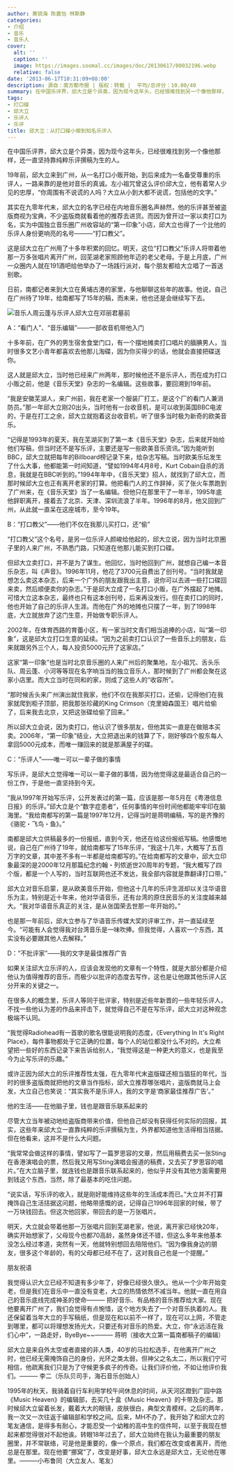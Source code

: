 ```yaml
---
author: 黄锐海 陈嘉怡 林斯静
categories:
- 介绍
- 音乐
- 音乐人
cover:
  alt: ''
  caption: ''
  image: https://images.soomal.cc/images/doc/20130617/00032196.webp
  relative: false
date: '2013-06-17T10:31:09+08:00'
description: 源自：南方都市报 | 版权：转载 |  平均/总评分：10.00/40
summary: 在中国乐评界，邱大立是个异类，因为现今这年头，已经很难找到另一个像他那样，还一直坚持靠纯粹乐评撰稿为生的人。19年前，邱大立来到广州，从一名打口小贩开始，到后来成为一名备受尊重的乐评人，一路来靠的是他对音乐的真诚。左小祖咒曾这么评价邱大立，他有着常人少见的忠厚，“你周围有不说谎的人吗？大立从小到大都不说谎，包括他的文字。”
tags:
- 打口碟
- 邱大立
- 乐评人
- 乐评
title: 邱大立：从打口碟小贩到知名乐评人
---
```


在中国乐评界，邱大立是个异类，因为现今这年头，已经很难找到另一个像他那样，还一直坚持靠纯粹乐评撰稿为生的人。

19年前，邱大立来到广州，从一名打口小贩开始，到后来成为一名备受尊重的乐评人，一路来靠的是他对音乐的真诚。左小祖咒曾这么评价邱大立，他有着常人少见的忠厚，“你周围有不说谎的人吗？大立从小到大都不说谎，包括他的文字。”

其实在九零年代末，邱大立的名字已经在内地音乐圈名声赫然，他的乐评甚至被盗版商视为宝典，不少盗版商就看着他的推荐去进货。而因为曾开过一家以卖打口为名，实为中国独立音乐圈广州收容站的“第一印象”小店，邱大立也得了一个比他的乐评人身份更响亮的名号―――“打口教父”。

这是邱大立在广州用了十多年积累的回忆。明天，这位“打口教父”乐评人将带着他那一万多张唱片离开广州，回芜湖老家照顾他年迈的老父老母。于是上月底，广州一众圈内人就在191酒吧给他举办了一场践行派对，每个朋友都给大立唱了一首送别歌。

日前，南都记者来到大立在黄埔古港的家里，与他聊聊这些年的故事。他说，自己在广州待了19年，给南都写了15年的稿，而未来，他也还是会继续写下去。

![音乐人周云蓬与乐评人邱大立在邓丽君墓前](https://images.soomal.cc/images/doc/20120117/00016260.webp)





A：“看门人”、“音乐编辑”――一部收音机带他入门

十多年前，在广外的男生宿舍食堂门口，有一个摆地摊卖打口唱片的腼腆男人，当时很多文艺小青年都喜欢去他那儿淘碟，因为你买得少的话，他就会直接把碟送你。

这人就是邱大立，当时他已经来广州两年，那时候他还不是乐评人，而在成为打口小贩之前，他是《音乐天堂》杂志的一名编辑。这些故事，要回溯到19年前。

“我是安徽芜湖人，来广州前，我在老家一个服装厂打工，是这个厂的看门人兼消防员。”那一年邱大立刚20出头，当时他有一台收音机，是可以收到英国BBC电波的，于是在打工之余，邱大立就抱着这台收音机，听了很多当时极为新奇的欧美音乐。

“记得是1993年的夏天，我在芜湖买到了第一本《音乐天堂》杂志，后来就开始给他们写稿，但当时还不是写乐评，主要还是写一些欧美音乐资讯。”因为能听到BBC，邱大立就把每年的Billboard榜记录下来，给杂志写稿。当时欧美乐坛发生了什么大事，他都能第一时间知道，“譬如1994年4月8号，Kurt Cobain自杀的消息，我就是在BBC听到的。”1994年年中，《音乐天堂》招人，就找到了邱大立，而那时候邱大立也正有离开老家的打算。他把看门人的工作辞掉，买了张火车票跑到了广州来，在《音乐天堂》当了一名编辑。但他只在那里干了一年半，1995年底他辞职离开，接着去了北京、天津、深圳流浪了半年。1996年的8月，他又回到广州，从此就一直呆在这座城市，至今19年。

B：“打口教父”――他们不仅在我那儿买打口，还“偷”

“打口教父”这个名号，是另一位乐评人颜峻给他起的，邱大立说，因为当时北京圈子里的人来广州，不熟悉门路，只知道在他那儿能买到打口碟。

但邱大立卖打口，并不是为了谋生。他回忆，当时他回到广州，就想自己编一本音乐杂志，叫《声音》。1996年11月，他花了3700元自费出了创刊号。“当时我就是想怎么卖这本杂志，后来一个广外的朋友跟我出主意，说你可以去进一些打口碟回来卖，然后顺便卖你的杂志。”于是邱大立成了一名打口小贩，在广外摆起了地摊。可惜大立这本杂志，最终也只有这本创刊号，后来再没发行。但在卖打口的同时，他也开始了自己的乐评人生涯。而他在广外的地摊也只摆了一年，到了1998年底，大立就放弃了这门生意，开始做专职乐评人。

2002年，在体育西路的育蕾小区，有一家当时文青们相当追捧的小店，叫“第一印象”，这是邱大立打口生意的延续。“因为之前卖打口认识了一些音乐上的朋友，后来就跟另外三个人，每人投资5000元开了这家店。”

这家“第一印象”也是当时北京音乐圈的人来广州后的聚集地，左小祖咒、舌头乐队、周云蓬、小河等等现在名字响当当的独立音乐人，那时候到了广州都会聚在这家小店里。而大立当时在同和的家，则成了这些人的“收容所”。

“那时候舌头来广州演出就住我家，他们不仅在我那买打口，还偷，记得他们在我家就爬到柜子顶部，把我那张珍藏的King Crimson（克里姆森国王）唱片给偷了，后来我去北京，又把这张碟给偷了回来。”

所以邱大立会说，因为卖打口，他认识了很多朋友，但他其实一直是在做赔本买卖。2006年，“第一印象”结业，大立把退出来的钱算了下，刚好够四个股东每人拿回5000元成本，而唯一赚回来的就是那满屋子的碟。

C：“乐评人”――唯一可以一辈子做的事情

写乐评，是邱大立觉得唯一可以一辈子做的事情，因为他觉得这是最适合自己的一份工作，于是他一直坚持到今天。

“我从1997年开始写乐评，公开发表过的第一篇，应该是那一年5月在《粤港信息日报》的乐评。”邱大立是个“数字症患者”，任何事情的年份时间他都能牢牢印在脑海里。“我给南都写的第一篇是1997年12月，记得当时是蒋明编稿，写的是齐豫的《骆驼・飞鸟・鱼》。”

南都是邱大立供稿最多的一份报纸，直到今天，他还在给这份报纸写稿。他感慨地说，自己在广州待了19年，就给南都写了15年乐评，“我这十几年，大概写了五百万字的文章，其中差不多有一半都是给南都写的。”在给南都写的文章中，邱大立印象最深的是2000年12月那篇纪念约翰・列侬逝世20周年的专题，“我大概写了四个版，都是一个人写的，当时互联网也还不发达，我全部内容就是靠翻译打口带。”

邱大立对音乐启蒙，是从欧美音乐开始，但他这十几年的乐评生涯却以关注华语音乐为主，特别是近十年来，他对华语音乐，还有台湾的原住民音乐的关注度越来越大。“我对华语音乐真正的关注，是从张国荣去世那一年开始的。”

也是那一年前后，邱大立参与了华语音乐传媒大奖的评审工作，并一直延续至今。“可能有人会觉得我对台湾音乐是一味吹捧。但我觉得，人喜欢一个东西，其实没有必要跟其他人去解释。”

D：“不批评家”――我的文字是最佳推荐广告

如果关注邱大立乐评的人，应该会发现他的文章有一个特性，就是大部分都是介绍他认为值得推荐的音乐，而极少以批评的态度去写作，这也是让他跟其他乐评人区分开来的关键之一。

在很多人的概念里，乐评人等同于批评家，特别是近些年新晋的一些年轻乐评人，不找一些他认为差的作品来抨击下，就觉得自己不是在写乐评，邱大立对这种观念极端不认同。

“我觉得Radiohead有一首歌的歌名很能说明我的态度，《Everything In It's Right Place》，每件事物都处于它正确的位置，每个人的站位都没什么不对的。大立希望把一些好的东西记录下来告诉给别人，“我觉得这是一种更大的意义，也是我至今为止写乐评的乐趣。”

或许正因为邱大立的乐评推荐性太强，在九零年代末盗版碟还相当猖狂的年代，当时的很多盗版商就把他的文章当作指标，邱大立推荐哪张唱片，盗版商就马上会发，大立自己也笑说：“其实我不是乐评人，我的文字是‘商家最佳推荐广告’。”

他的生活――在他脑子里，钱也是跟音乐联系起来的

尽管大立当年被动地给盗版商带来价值，但他自己却没有获得任何实际的回报，其实，这些年来邱大立一直靠纯粹的乐评撰稿为生，外界都知道他生活得相当拮据。但在他看来，这并不是什么大问题。

“我常常会做这样的事情，譬如写了一篇罗思容的文章，然后用稿费去买一张Sting在香港演唱会的票，然后我又用写Sting演唱会报道的稿费，又去买了罗思容的唱片。”在大立脑子里，就连钱也是跟音乐联系起来的，他似乎并没有其他方面需要用到钱这个东西，当然，除了最基本的吃住问题。

“说实话，写乐评的收入，就是刚好能维持这些年的生活成本而已。”大立并不打算掩饰自己生活拮据这问题，他略带感慨的说，记得自己1996年回家的时候，带了一万块钱回去。但这次他回家，带回去的是一万张唱片。

明天，大立就会带着他那一万张唱片回到芜湖老家，他说，离开家已经快20年，确实开始想家了，父母现今也都70高龄，虽然身体还不错，但这么多年来他基本没怎么经过孝道，突然有一天，他就特别想回去陪陪他们。“因为像我身边的朋友，很多这个年龄的，有的父母都已经不在了，这对我自己也是一个提醒。”

朋友祝语

我觉得认识大立已经不知道有多少年了，好像已经很久很久。他从一个少年开始变老，但是我们在音乐中一直没有变老，大立的热情依然不减当年。他就一直在用自己的音乐底线完成神圣的使命――― 把好音乐、有品格的音乐推荐给大家。现在他要离开广州了，我们会觉得有点惋惜，这个地方失去了一个对音乐执着的人。我还保留着当年大立的手写稿纸，但是现在和以前不一样了，现在可以上网，不管走到哪里，都可以将理想发扬光大，只要还有对音乐的热爱。大立，你“永远活在我们心中”，一路走好，ByeBye~~――― 蒋明（接收大立第一篇南都稿子的编辑）

邱大立是来自外太空或者直接的非人类，40岁的马拉松选手，在他离开广州之时，他已经无需掩饰自己的身份，光环之类太弱，但神父之名太二，所以我们宁可相信，他疏离我们只是为了守候更多疯子的传奇。让我们评价他，不如让他评价我们。――― 李二（乐队贝司手，海石音乐创始人）

1995年的秋天，我骑着自行车利用学校午间休息的时间，从天河区蹬到广园中路《Music Heaven》的编辑部，去买几十盒《Music Heaven》的卡带及杂志。那时候邱大立留着长发，戴着大大的眼镜，皮肤很白，典型文青模样。之后的两年，我一次又一次往返于编辑部和学校之间。后来，MH不办了，我开始了和邱大立的笔友通信，是得多有耐心，才能忍受一个幼稚的高中生的信件呵，以至于我现在想起来都觉得很对不起他诶。转眼18年过去了，邱大立始终在我认为最重要的朋友圈里，并不常联络，可是他是重要的，像一个原点，我们都在改变或者离开，而他总是在那里。现在他要“挪窝”了，改变是好事，邱大立永远是邱大立，无论他在哪里。―――小布鲁同（大立友人、笔友）